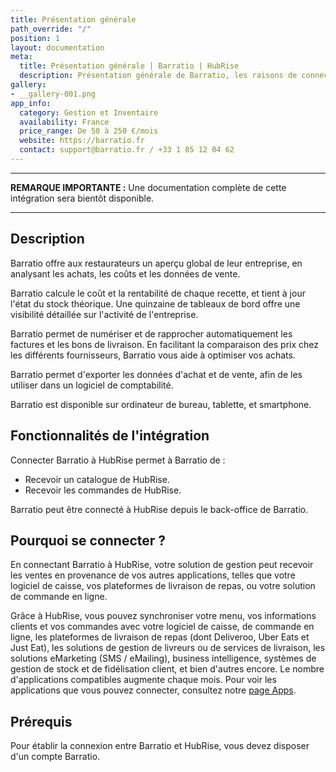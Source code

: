 ```yaml
---
title: Présentation générale
path_override: "/"
position: 1
layout: documentation
meta:
  title: Présentation générale | Barratio | HubRise
  description: Présentation générale de Barratio, les raisons de connecter Barratio à HubRise et fonctionnalités de l'intégration avec HubRise.
gallery:
- __gallery-001.png
app_info:
  category: Gestion et Inventaire
  availability: France
  price_range: De 50 à 250 €/mois
  website: https://barratio.fr
  contact: support@barratio.fr / +33 1 85 12 04 62
---
```


---

**REMARQUE IMPORTANTE :** Une documentation complète de cette intégration sera bientôt disponible.

---

## Description

Barratio offre aux restaurateurs un aperçu global de leur entreprise, en analysant les achats, les coûts et les données de vente.

Barratio calcule le coût et la rentabilité de chaque recette, et tient à jour l'état du stock théorique. Une quinzaine de tableaux de bord offre une visibilité détaillée sur l'activité de l'entreprise.

Barratio permet de numériser et de rapprocher automatiquement les factures et les bons de livraison. En facilitant la comparaison des prix chez les différents fournisseurs, Barratio vous aide à optimiser vos achats.

Barratio permet d'exporter les données d'achat et de vente, afin de les utiliser dans un logiciel de comptabilité.

Barratio est disponible sur ordinateur de bureau, tablette, et smartphone.

## Fonctionnalités de l'intégration

Connecter Barratio à HubRise permet à Barratio de :

- Recevoir un catalogue de HubRise.
- Recevoir les commandes de HubRise.

Barratio peut être connecté à HubRise depuis le back-office de Barratio.

## Pourquoi se connecter ?

En connectant Barratio à HubRise, votre solution de gestion peut recevoir les ventes en provenance de vos autres applications, telles que votre logiciel de caisse, vos plateformes de livraison de repas, ou votre solution de commande en ligne.

Grâce à HubRise, vous pouvez synchroniser votre menu, vos informations clients et vos commandes avec votre logiciel de caisse, de commande en ligne, les plateformes de livraison de repas (dont Deliveroo, Uber Eats et Just Eat), les solutions de gestion de livreurs ou de services de livraison, les solutions eMarketing (SMS / eMailing), business intelligence, systèmes de gestion de stock et de fidélisation client, et bien d'autres encore. Le nombre d'applications compatibles augmente chaque mois. Pour voir les applications que vous pouvez connecter, consultez notre [page Apps](/apps).

## Prérequis

Pour établir la connexion entre Barratio et HubRise, vous devez disposer d'un compte Barratio.
